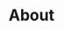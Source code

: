 ---
title: "About"
defaults:
  # _pages
  - scope:
      path: ""
      type: pages
    values:
      layout: single
      author_profile: true
	  

permalink: /about/
---